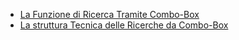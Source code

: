 - [La Funzione di Ricerca Tramite Combo-Box](Sorgenti/MB/DOC/B£EQRYA02B)
- [La struttura Tecnica delle Ricerche da Combo-Box](Sorgenti/MB/DOC/B£EQRYA11C)
